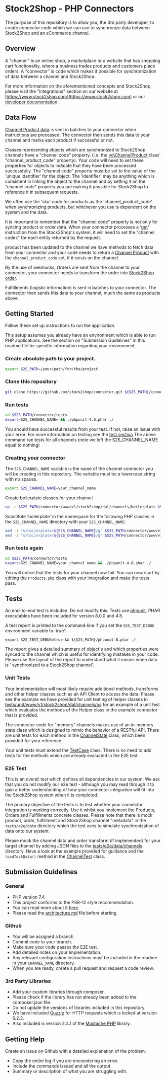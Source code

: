 # Stock2Shop - PHP Connectors

The purpose of this repository is to allow you, the 3rd party developer, to create connector code which we can use to
synchronize data between Stock2Shop and an eCommerce channel.

## Overview

A "channel" is an online shop, a marketplace or a website that has shopping cart functionality, where a business trades
products and customers place orders. A "connector" is code which makes it possible for synchronization of data between a
channel and Stock2Shop.

For more information on the aforementioned concepts and Stock2Shop, please visit the "Integrations" section on our
website at [https://www.stock2shop.com](https://www.stock2shop.com) or our
[developer documentation](https://docs.stock2shop.com).

## Data Flow

[Channel Product data](www/v1/stock2shop/vo/ChannelProduct.php) is sent in batches to your connector when instructions
are processed. The connector then sends this data to your channel and marks each product if successful or not.

Classes representing objects which are synchronized to Stock2Shop channels have a "channel code" property.
(i.e. the [vo\ChannelProduct](www/v1/stock2shop/vo/ChannelProduct.php) class' "channel_product_code" property). Your
code will need to set these properties for objects to indicate that they have been processed successfully. The "channel
code"
property must be set to the value of the 'unique identifier' for the object. The 'identifier' may be anything which is
consistent in linking the object to the channel and by setting it on the "channel code" property you are making it
possible for Stock2Shop to reference it in subsequent requests.

We often use the 'sku' code for products as the 'channel_product_code' when synchronizing products, but whichever you
use is dependent on the system and the data.

It is important to remember that the "channel code" property is not only for syncing product or order data. When your
connector processes a '[get](www/v1/stock2shop/dal/channel/Products.php)' instruction from the Stock2Shop's system, it
will need to set the "channel codes" for each entity returned by the request.

product has been updated to the channel we have methods to fetch data from your connector and your code needs to return
a [Channel Product](www/v1/stock2shop/vo/ChannelProduct.php)
with the `channel_product_code` set, if it exists on the channel.

By the use of webhooks, Orders are sent from the channel to your connector, your connector needs to transform the order
into [Stock2Shop order](www/v1/stock2shop/vo/SystemOrder.php).

Fulfillments (logistic information) is sent in batches to your connector. The connector then sends this data to your
channel, much the same as products above.

## Getting Started

Follow these set up instructions to run the application.

This setup assumes you already have an environment which is able to run PHP applications. See the section on "Submission
Guidelines" in this readme file for specific information regarding your environment.

### Create absolute path to your project.

```bash
export S2S_PATH=/your/path/for/the/project
```

### Clone this repository

```bash
git clone https://github.com/stock2shop/connector.git ${S2S_PATH}/connector
```

### Run tests

```bash
cd $S2S_PATH/connector/tests
export=S2S_CHANNEL_NAME= && ./phpunit-4.8.phar ./
```

You should have successful results from your test. If not, raise an issue with your error. For more information on
testing see the [test section](#tests)
The above command ran tests for all channels (note we left the S2S_CHANNEL_NAME equal to nothing)

### Creating your connector

The `S2S_CHANNEL_NAME` variable is the name of the channel connector you will be creating in this repository. The
variable must be a lowercase string with no spaces.

```bash
export S2S_CHANNEL_NAME=your_channel_name
```

Create boilerplate classes for your channel

```bash
cp -r $S2S_PATH/connector/www/v1/stock2shop/dal/channels/boilerplate $S2S_PATH/connector/www/v1/stock2shop/dal/channels/$S2S_CHANNEL_NAME 
```

Substitute 'boilerplate' in the namespace for the following PHP classes in the `S2S_CHANNEL_NAME` directory with
your `S2S_CHANNEL_NAME`:

```bash
sed -i "s/boilerplate/${S2S_CHANNEL_NAME}/g" $S2S_PATH/connector/www/v1/stock2shop/dal/channels/$S2S_CHANNEL_NAME/Creator.php
sed -i "s/boilerplate/${S2S_CHANNEL_NAME}/g" $S2S_PATH/connector/www/v1/stock2shop/dal/channels/$S2S_CHANNEL_NAME/Products.php  
```

### Run tests again

```bash
cd $S2S_PATH/connector/tests
export=S2S_CHANNEL_NAME=your_channel_name && ./phpunit-4.8.phar ./
```

You will notice that the tests for your channel now fail. You can now start by editing the `Products.php` class with
your integration and make the tests pass.

## Tests

An end-to-end test is included. Do not modify this. Tests use [phpunit](https://devdocs.io/phpunit~8/). PHAR executables
have been included for version 8.0.0 and 4.8.

A test report is printed to the command-line if you set the `S2S_TEST_DEBUG` environment variable to 'true':

```shell
export S2S_TEST_DEBUG=true && ${S2S_PATH}/phpunit-8.phar ./
```

The report gives a detailed summary of object's and which properties were synced to the channel which is useful for
identifying mistakes in your code. Please use the layout of the report to understand what it means when data is '
synchronized to a Stock2Shop channel'.

### Unit Tests

Your implementation will most likely require additional methods, transforms and other helper classes such as an API
Client to access the data. Please see the example we have provided for unit testing of helper classes in
[tests/unit/www/v1/stock2shop/dal/channels/os](tests/unit/www/v1/stock2shop/dal/channels/os/HelperTest.php)
for an example of a unit test which evaluates the methods of the Helper class in the example connector that is provided.

The connector code for "memory" channels makes use of an in-memory state class which is designed to mimic the behavior
of a RESTful API. There are unit tests for each method in
the [ChannelState](tests/www/v1/stock2shop/dal/channels/memory/ChannelStateTest.php)
class, which been provided for your reference.

Your unit tests must extend the [TestCase](tests/TestCase.php) class. There is no need to add tests for the methods
which are already evaluated in the E2E test.

### E2E Test

This is an overall test which defines all dependencies in our system. We ask that you do not modify our e2e test -
although you may read through it to gain a better understanding of how your connector integration will fit into the
Stock2Shop system when it is completed.

The primary objective of the tests is to test whether your connector integration is working correctly. Use it whilst you
implement the Products, Orders and Fulfillments concrete classes. Please note that there is mock product, order,
fulfillment and Stock2Shop channel "metadata" in the `tests/e2e/data` directory which the test uses to simulate
synchronization of data onto our system.

Please mock the channel data and order transform (if implemented) for your target channel by adding JSON files to the
[tests/e2e/data/channels](tests/e2e/data/channels/) directory. Have a look at the example provided for guidance and the
`loadTestData()` method in the [ChannelTest](./tests/e2e/ChannelTest.php) class.

## Submission Guidelines

### General

- PHP version 7.4.
- This project conforms to the PSR-12 style recommendation.
- You can read more about it [here](https://www.php-fig.org/psr/psr-12/).
- Please read the [architecture.md](./architecture.md) file before starting.

### Github

- You will be assigned a branch.
- Commit code to your branch.
- Make sure your code passes the E2E test.
- Add detailed notes on your implementation.
- Any relevant configuration instructions must be included in the readme in your `CHANNEL_NAME` directory.
- When you are ready, create a pull request and request a code review.

### 3rd Party Libraries

- Add your custom libraries through composer.
- Please check if the library has not already been added to the composer.json file.
- Do not update the versions of libraries included in this repository.
- We have included [Guzzle](https://docs.guzzlephp.org/en/6.5/) for HTTP requests which is locked at version 6.2.3.
- Also included is version 2.4.1 of the [Mustache PHP](https://github.com/bobthecow/mustache.php) library.

## Getting Help

Create an issue on Github with a detailed explanation of the problem:

- Copy the entire log if you are encountering an error.
- Include the commands issued and all the output.
- Summary or description of what you are struggling with.